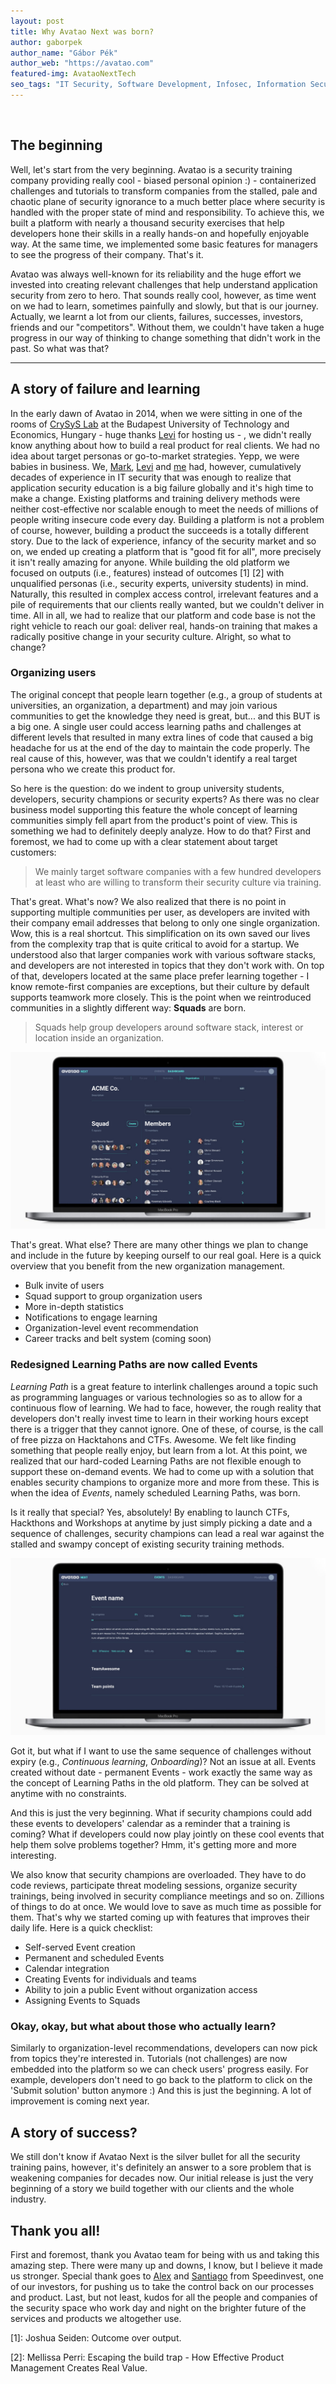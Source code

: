 ```yaml
---
layout: post
title: Why Avatao Next was born? 
author: gaborpek
author_name: "Gábor Pék"
author_web: "https://avatao.com"
featured-img: AvataoNextTech
seo_tags: "IT Security, Software Development, Infosec, Information Security, Code Training, Secure Coding training, Product management, Vision, Secure Coding, IT Training, CTF, Cybersecurity, Online Training"
---
```

​

## The beginning

Well, let's start from the very beginning. Avatao is a security training company providing really cool - biased personal opinion :) - containerized challenges and tutorials to transform companies from the stalled, pale and chaotic plane of security ignorance to a much better place where security is handled with the proper state of mind and responsibility. To achieve this, we built a platform with nearly a thousand security exercises that help developers hone their skills in a really hands-on and hopefully enjoyable way. At the same time, we implemented some basic features for managers to see the progress of their company. That's it. 

Avatao was always well-known for its reliability and the huge effort we invested into creating relevant challenges that help understand application security from zero to hero. That sounds really cool, however, as time went on we had to learn, sometimes painfully and slowly, but that is our journey. Actually, we learnt a lot from our clients, failures, successes, investors, friends and our "competitors". Without them, we couldn't have taken a huge progress in our way of thinking to change something that didn't work in the past. So what was that?

--- 


## A story of failure and learning

In the early dawn of Avatao in 2014, when we were sitting in one of the rooms of [CrySyS Lab](https://crysys.hu) at the Budapest University of Technology and Economics, Hungary - huge thanks [Levi](https://www.crysys.hu/member/buttyan) for hosting us - , we didn't really know anything about how to build a real product for real clients. We had no idea about target personas or go-to-market strategies. Yepp, we were babies in business. We, [Mark](https://www.linkedin.com/in/felegyhazi/), [Levi](https://www.crysys.hu/member/buttyan) and [me](https://www.linkedin.com/in/gaborpek/) had, however, cumulatively decades of experience in IT security that was enough to realize that application security education is a big failure globally and it's high time to make a change. Existing platforms and training delivery methods were neither cost-effective nor scalable enough to meet the needs of millions of people writing insecure code every day. Building a platform is not a problem of course, however, building a product the succeeds is a totally different story. Due to the lack of experience, infancy of the security market and so on, we ended up creating a platform that is "good fit for all", more precisely it isn't really amazing for anyone. While building the old platform we focused on outputs (i.e., features) instead of outcomes \[1\] \[2\] with unqualified personas (i.e., security experts, university students) in mind.  Naturally, this resulted in complex access control, irrelevant features and a pile of requirements that our clients really wanted, but we couldn't deliver in time. All in all, we had to realize that our platform and code base is not the right vehicle to reach our goal: deliver real, hands-on training that makes a radically positive change in your security culture. Alright, so what to change?

### Organizing users 

The original concept that people learn together (e.g., a group of students at universities, an organization, a department) and may join various communities to get the knowledge they need is great, but... and this BUT is a big one. A single user could access learning paths and challenges at different levels that resulted in many extra lines of code that caused a big headache for us at the end of the day to maintain the code properly. The real cause of this, however, was that we couldn't identify a real target persona who we create this product for. 

So here is the question: do we indent to group university students, developers, security champions or security experts? As there was no clear business model supporting this feature the whole concept of learning communities simply fell apart from the product's point of view. This is something we had to definitely deeply analyze. How to do that? First and foremost, we had to come up with a clear statement about target customers: 

> We mainly target software companies 
> with a few hundred developers at least 
> who are willing to transform their security culture
> via training.

That's great. What's now? We also realized that there is no point in supporting multiple communities per user, as developers are invited with their company email addresses that belong to only one single organization. Wow, this is a real shortcut. This simplification on its own saved our lives from the complexity trap that is quite critical to avoid for a startup. We understood also that larger companies work with various software stacks, and developers are not interested in topics that they don't work with. On top of that, developers located at the same place prefer learning together - I know remote-first companies are exceptions, but their culture by default supports teamwork more closely. This is the point when we reintroduced communities in a slightly different way: __Squads__ are born.

> Squads help group developers around software stack, interest or location inside an organization.

![](../images/Macbook_usermanagement.jpg)

That's great. What else? There are many other things we plan to change and include in the future by keeping ourself to our real goal. Here is a quick overview that you benefit from the new organization management. 

  * Bulk invite of users 
  * Squad support to group organization users 
  * More in-depth statistics
  * Notifications to engage learning
  * Organization-level event recommendation
  * Career tracks and belt system (coming soon)
  
  
  ### Redesigned Learning Paths are now called Events
 
 _Learning Path_ is a great feature to interlink challenges around a topic such as programming languages or various technologies so as to allow for a continuous flow of learning. We had to face, however, the rough reality that developers don't really invest time to learn in their working hours except there is a trigger that they cannot ignore. One of these, of course, is the call of free pizza on Hacktahons and CTFs. Awesome. We felt like finding something that people really enjoy, but learn from a lot. At this point, we realized that our hard-coded Learning Paths are not flexible enough to support these on-demand events. We had to come up with a solution that enables security champions to organize more and more from these. This is when the idea of _Events_, namely scheduled Learning Paths, was born. 
 
Is it really that special? Yes, absolutely! By enabling to launch CTFs, Hackthons and Workshops at anytime by just simply picking a date and a sequence of challenges, security champions can lead a real war against the stalled and swampy concept of existing security training methods. 
 
 ![](../images/Macbook_events.jpg)
 
Got it, but what if I want to use the same sequence of challenges without expiry (e.g., *Continuous learning*, *Onboarding*)? Not an issue at all. Events created without date - permanent Events - work exactly the same way as the concept of Learning Paths in the old platform. They can be solved at anytime with no constraints. 
 
And this is just the very beginning. What if security champions could add these events to developers' calendar as a reminder that a training is coming? What if developers could now play jointly on these cool events that help them solve problems together? Hmm, it's getting more and more interesting. 

We also know that security champions are overloaded. They have to do code reviews, participate threat modeling sessions, organize security trainings, being involved in security compliance meetings and so on. Zillions of things to do at once. We would love to save as much time as possible for them. That's why we started coming up with features that improves their daily life. Here is a quick checklist:
 
  * Self-served Event creation
  * Permanent and scheduled Events
  * Calendar integration
  * Creating Events for individuals and teams
  * Ability to join a public Event without organization access
  * Assigning Events to Squads
 

### Okay, okay, but what about those who actually learn?

Similarly to organization-level recommendations, developers can now pick from topics they're interested in. Tutorials (not challenges) are now embedded into the platform so we can check users' progress easily. For example, developers don't need to go back to the platform to click on the 'Submit solution' button anymore :)  And this is just the beginning. A lot of improvement is coming next year. 

## A story of success? 

We still don't know if Avatao Next is the silver bullet for all the security training pains, however, it's definitely an answer to a sore problem that is weakening companies for decades now. Our initial release is just the very beginning of a story we build together with our clients and the whole industry. 

## Thank you all!

First and foremost, thank you Avatao team for being with us and taking this amazing step. There were many up and downs, I know, but I believe it made us stronger. Special thank goes to [Alex](https://speedinvest.com/alex-zhigarev/) and [Santiago](https://speedinvest.com/corredoira-jack/) from Speedinvest, one of our investors, for pushing us to take the control back on our processes and product. Last, but not least, kudos for all the people and companies of the security space who work day and night on the brighter future of the services and products we altogether use.

 \[1\]: Joshua Seiden: Outcome over output.
 
 \[2\]: Mellissa Perri: Escaping the build trap - How Effective Product Management Creates Real Value.
